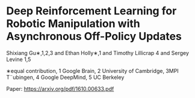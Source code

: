 # Deep Reinforcement Learning for Robotic Manipulation with Asynchronous Off-Policy Updates

Shixiang Gu∗,1,2,3 and Ethan Holly∗,1 and Timothy Lillicrap 4 and Sergey Levine 1,5

∗equal contribution, 1 Google Brain, 2 University of Cambridge, 3MPI T¨ubingen, 4 Google DeepMind, 5 UC Berkeley

Paper: https://arxiv.org/pdf/1610.00633.pdf